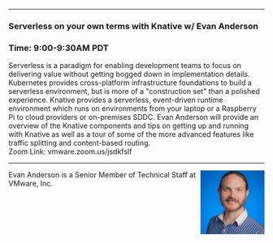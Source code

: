 <style>
  .wrapper {margin-top:75px;}
  header {top:20px!important;
  .session-wrapper{border:1px solid #36373b; border-radius:5px; padding:20px; background-color:##D3D3D3;}
  
</style>
<hr/>

### **Serverless on your own terms with Knative w/ Evan Anderson**
### **Time: 9:00-9:30AM PDT**
<div class="session-wrapper">
Serverless is a paradigm for enabling development teams to focus on delivering value without getting bogged down in implementation details. Kubernetes provides cross-platform infrastructure foundations to build a serverless environment, but is more of a "construction set" than a polished experience. Knative provides a serverless, event-driven runtime environment which runs on environments from your laptop or a Raspberry Pi to cloud providers or on-premises SDDC. Evan Anderson will provide an overview of the Knative components and tips on getting up and running with Knative as well as a tour of some of the more advanced features like traffic splitting and content-based routing.<br>
Zoom Link: vmware.zoom.us/jsdkfslf 
</div>

<hr/>
<img src="evan.jpeg" alt="Evan Anderson" width="25%" align="right">
    
<p>Evan Anderson is a Senior Member of Technical Staff at VMware, Inc.</p>

